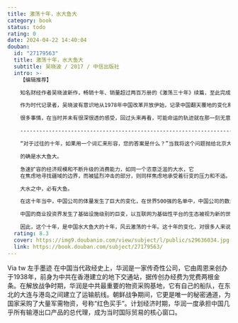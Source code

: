 ```yaml
---
title: 激荡十年，水大鱼大
category: book
status: todo
rating: 0
date: 2024-04-22 14:40:04
douban:
  id: "27179563"
  title: 激荡十年，水大鱼大
  subtitle: 吴晓波 / 2017 / 中信出版社
  intro: >-
    【编辑推荐】

    知名财经作者吴晓波新作，畅销十年、销量超过两百万册的《激荡三十年》续篇，至此完成改革开放四十年企业史完整记录。

    作为时代记录者，吴晓波有意识地从1978年中国改革开放伊始，记录中国翻天覆地的变化和对我们影响至深的人物与事件，串成一部我们每个人的时代激荡史。而最新的这十年，无疑更壮观，也更扑朔迷离。

    很多事情，在当时并未有很深很透的感受，回过头来再看，可能命运的轨迹就在那一刻无意中形成。这也是我们之所以应该回望历史的原因。

    ----------------------------------------------------------------------------------------------------------

    “对于过往的十年，如果用一个词汇来形容，您的答案是什么？”当我将这个问题抛给北京大学国家发展研究院的周其仁教授时，这位善于用简洁的表述把深刻的真相披露出来的教授，回答说：“水大鱼大！”

    的确是水大鱼大。

    急速扩容的经济规模和不断升级的消费能力，如同一个恣意泛滥的大水，它
    在焦虑地寻找疆域的边界，而被猛烈冲击的部分，则同样焦虑地承受着衍变的压力和不适。它既体现在各社会阶层之间的冲突、各利益集团之间的矛盾与妥协，同时，也体现在中国与美国、日本、欧盟，以及周遭邻国之间的政治及经济关系。

    大水之中，必有大鱼。

    在这十年当中，中国公司的体量发生了巨大的变化，在世界500强的名单中，中国公司的数量从35家增加到了115家，其中，有四家进入到前十大的行列中。在互联网及电子消费类公司中，腾讯和阿里巴巴的市值分别增加了15倍和70倍，闯进全球前十大市值公司之列，在智能手机领域，有四家中国公司进入前六强，而在传统的冰箱、空调和电视机市场上，中国公司的产能均为全球第一。在排名前十大的全球房地产公司中，中国公司占到了7家。全球资产规模最大的前四大银行都是中国的。

    中国的商业投资界发生了基础设施级别的巨变，以互联网为基础性平台的生态被视为新的世界，它以更高的效率和新的消费者互动关系，重构了商业的基本逻辑，在十年时间里，中国人的信息获取、社交、购物、日常服务以及金融支付等方式都发生了令人难以置信的改变。

    因此，这个十年，是中国水大鱼大的十年，风云激荡的十年。这十年的变化，对很多人来说，可能更甚于之前的三十年。在这本《激荡十年，水大鱼大》之中，我们将跟随作者的笔触，再次经历这改变了每个人的十年。
  rating: 8.3
  cover: https://img9.doubanio.com/view/subject/l/public/s29636034.jpg
  link: https://book.douban.com/subject/27179563/
---
```


Via tw 左手墨迹 在中国当代政经史上，华润是一家传奇性公司，它由周恩来创办于1938年，前身为中共在香港建立的地下交通站，据传创办经费为党费两根金条。在解放战争时期，华润是中共最重要的物资采购基地，它有自己的船队，在东北的大连与港岛之间建立了运输航线。朝鲜战争期间，它更是唯一的秘密通道，为国家采购了大量军需物资，号称“红色买手”。计划经济时期，华润一度承担中国几乎所有输港出口产品的总代理，成为当时国际贸易的核心窗口。